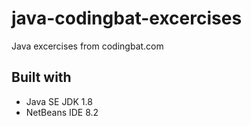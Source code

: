 # java-codingbat-excercises
Java excercises from codingbat.com

## Built with

 - Java SE JDK 1.8
 - NetBeans IDE 8.2
 
